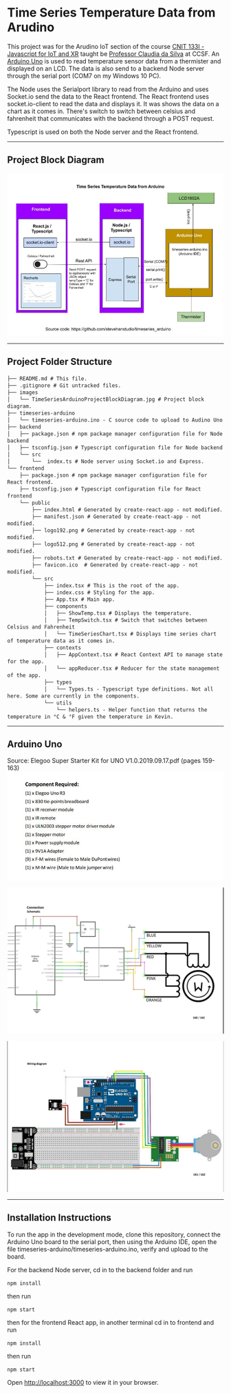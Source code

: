 # Time Series Temperature Data from Arudino

This project was for the Arudino IoT section of the course [CNIT 133I - Javascript for IoT and XR](https://www.coursicle.com/ccsf/courses/CNIT/133I/) taught be [Professor Claudia da Silva](https://cdasilva.info/) at CCSF.  An [Arduino Uno](https://www.amazon.com/gp/product/B01D8KOZF4/ref=ppx_yo_dt_b_asin_title_o06_s00?ie=UTF8&psc=1) is used to read temperature sensor data from a thermister and displayed on an LCD.  The data is also send to a backend Node server through the serial port (COM7 on my Windows 10 PC).

The Node uses the Serialport library to read from the Arduino and uses Socket.io send the data to the React frontend.  The React frontend uses socket.io-client to read the data and displays it.  It was shows the data on a chart as it comes in.  There's switch to switch between celsius and fahrenheit that communicates with the backend through a POST request.

Typescript is used on both the Node server and the React frontend.

---
## Project Block Diagram

![Time Series Arduino Project Block Diagram](images/TimeSeriesArduinoProjectBlockDiagram.jpg)

---
## Project Folder Structure
```
├── README.md # This file.
├── .gitignore # Git untracked files.
├── images
│   └── TimeSeriesArduinoProjectBlockDiagram.jpg # Project block diagram.
├── timeseries-arduino
│   └── timeseries-arduino.ino - C source code to upload to Audino Uno
├── backend
│   ├── package.json # npm package manager configuration file for Node backend
│   ├── tsconfig.json # Typescript configuration file for Node backend
│   └── src
│       └──  index.ts # Node server using Socket.io and Express.
└── frontend
    ├── package.json # npm package manager configuration file for React frontend.
    ├── tsconfig.json # Typescript configuration file for React frontend
    └── public
        ├── index.html # Generated by create-react-app - not modified.
        ├── manifest.json # Generated by create-react-app - not modified.
        ├── logo192.png # Generated by create-react-app - not modified.
        ├── logo512.png # Generated by create-react-app - not modified.
        ├── robots.txt # Generated by create-react-app - not modified.
        ├── favicon.ico  # Generated by create-react-app - not modified.
        └── src
            ├── index.tsx # This is the root of the app.
            ├── index.css # Styling for the app.
            ├── App.tsx # Main app.
            ├── components
            │   ├── ShowTemp.tsx # Displays the temperature.
            │   ├── TempSwitch.tsx # Switch that switches between Celsius and Fahrenheit
            │   └── TimeSeriesChart.tsx # Displays time series chart of temperature data as it comes in.
            ├── contexts
            │   ├── AppContext.tsx # React Context API to manage state for the app.
            │   └── appReducer.tsx # Reducer for the state management of the app.
            ├── types
            │   └── Types.ts - Typescript type definitions. Not all here. Some are currently in the components.
            └── utils
                └── helpers.ts - Helper function that returns the temperature in °C & °F given the temperature in Kevin.
```
---
## Arduino Uno

Source: Elegoo Super Starter Kit for UNO V1.0.2019.09.17.pdf (pages 159-163)
![Components required for Arduino Uno](images/ArduinoComponentsRequired.jpg)

![Circuit diagram](images/Circuit.jpg)

![Wiring diagram](images/WiringDiagram.jpg)

---

## Installation Instructions

To run the app in the development mode, clone this repository, connect the Arduino Uno board to the serial port, then using the Arduino IDE, open the file timeseries-arduino/timeseries-arduino.ino, verify and upload to the board.

For the backend Node server, cd in to the backend folder and run
```
npm install
```
then run
```
npm start
```
then for the frontend React app, in another terminal cd in to frontend and run
```
npm install
```
then run
```
npm start
```

Open [http://localhost:3000](http://localhost:3000) to view it in your browser.

